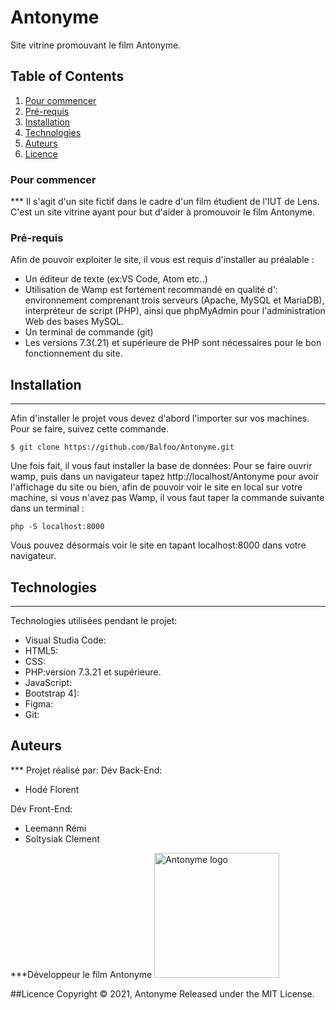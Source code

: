 # Antonyme
Site vitrine promouvant le film Antonyme.
## Table of Contents
1. [Pour commencer](#Pour-commencer)
2. [Pré-requis](#Pré-requis)
3. [Installation](#installation)
4. [Technologies](#technologies)
5. [Auteurs](#Auteurs)
6. [Licence](#Licence)

### Pour commencer
*** Il s'agit d'un site fictif dans le cadre d'un film étudient de l'IUT de Lens.
C'est un site vitrine ayant pour but d'aider à promouvoir le film Antonyme.

### Pré-requis
Afin de pouvoir exploiter le site, il vous est requis d'installer au préalable :
* Un éditeur de texte (ex:VS Code, Atom etc..)
* Utilisation de Wamp est fortement recommandé en qualité d':
environnement comprenant trois serveurs (Apache, MySQL et MariaDB), interpréteur de script (PHP), ainsi que phpMyAdmin pour l'administration Web des bases MySQL.
* Un terminal de commande (git)
* Les versions 7.3(.21) et supérieure de PHP sont nécessaires pour le bon fonctionnement du site.
## Installation
***
Afin d'installer le projet vous devez d'abord l'importer sur vos machines.
Pour se faire, suivez cette commande.
```
$ git clone https://github.com/Balfoo/Antonyme.git
```
Une fois fait, il vous faut installer la base de données:
Pour se faire ouvrir wamp, puis dans un navigateur tapez http://localhost/Antonyme pour avoir l'affichage du site
ou bien, afin de pouvoir voir le site en local sur votre machine, si vous n'avez pas Wamp, il vous faut taper la commande suivante dans un terminal :
```
php -S localhost:8000

```
Vous pouvez désormais voir le site en tapant localhost:8000 dans votre navigateur.
## Technologies
***
Technologies utilisées pendant le projet:
* Visual Studia Code:
* HTML5:
* CSS:
* PHP:version 7.3.21 et supérieure.
* JavaScript:
* Bootstrap 4]:
* Figma:
* Git:


## Auteurs
*** Projet réalisé par:
Dév Back-End: 
* Hodé Florent

Dév Front-End:
* Leemann Rémi
* Soltysiak Clement

***Développeur le film Antonyme <img src="Antonyme/asset/img/Logo.png" alt="Antonyme logo" width="200"/>

##Licence
Copyright © 2021, Antonyme Released under the MIT License.
